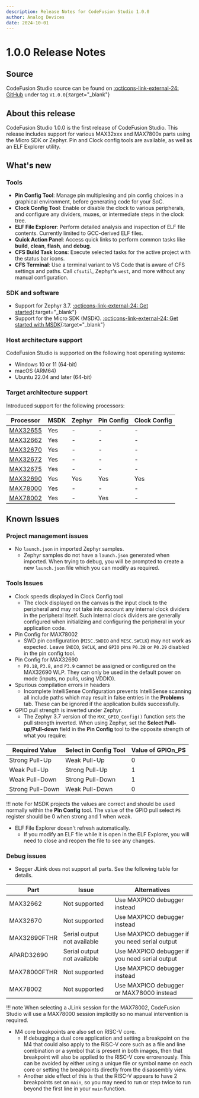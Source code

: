 ```yaml
---
description: Release Notes for CodeFusion Studio 1.0.0
author: Analog Devices
date: 2024-10-01
---
```


# 1.0.0 Release Notes

<!-- markdownlint-disable MD024 -->

## Source

CodeFusion Studio source can be found on [:octicons-link-external-24: GitHub](https://github.com/analogdevicesinc/codefusion-studio/releases/tag/V1.0.0/) under tag `V1.0.0`{:target="_blank"}

## About this release

CodeFusion Studio 1.0.0 is the first release of CodeFusion Studio. This release includes support for various MAX32xxx and MAX7800x parts using the Micro SDK or Zephyr. Pin and Clock config tools are available, as well as an ELF Explorer utility.

## What's new

### Tools

- **Pin Config Tool**: Manage pin multiplexing and pin config choices in a graphical environment, before generating code for your SoC.
- **Clock Config Tool**: Enable or disable the clock to various peripherals, and configure any dividers, muxes, or intermediate steps in the clock tree.
- **ELF File Explorer**: Perform detailed analysis and inspection of ELF file contents. Currently limited to GCC-derived ELF files.
- **Quick Action Panel**: Access quick links to perform common tasks like **build**, **clean**, **flash**, and **debug**.
- **CFS Build Task Icons**: Execute selected tasks for the active project with the status bar icons.
- **CFS Terminal**: Use a terminal variant to VS Code that is aware of CFS settings and paths. Call `cfsutil`, Zephyr's `west`, and more without any manual configuration.

### SDK and software

- Support for Zephyr 3.7. [:octicons-link-external-24: Get started](https://docs.zephyrproject.org/3.7.0/){:target="_blank"}
- Support for the Micro SDK (MSDK). [:octicons-link-external-24: Get started with MSDK](https://analogdevicesinc.github.io/msdk/USERGUIDE/){:target="_blank"}

### Host architecture support

CodeFusion Studio is supported on the following host operating systems:

- Windows 10 or 11 (64-bit)
- macOS (ARM64)
- Ubuntu 22.04 and later (64-bit)

### Target architecture support

Introduced support for the following processors:

| Processor                                                    | MSDK | Zephyr | Pin Config   | Clock Config |
| ------------------------------------------------------------ | ---- | ------ | ------------ | ------------ |
| [MAX32655](https://www.analog.com/en/products/MAX32655.html) | Yes  | -      | -            | -            |
| [MAX32662](https://www.analog.com/en/products/MAX32662.html) | Yes  | -      | -            | -            |
| [MAX32670](https://www.analog.com/en/products/MAX32670.html) | Yes  | -      | -            | -            |
| [MAX32672](https://www.analog.com/en/products/MAX32672.html) | Yes  | -      | -            | -            |
| [MAX32675](https://www.analog.com/en/products/MAX32675.html) | Yes  | -      | -            | -            |
| [MAX32690](https://www.analog.com/en/products/MAX32690.html) | Yes  | Yes    | Yes          | Yes          |
| [MAX78000](https://www.analog.com/en/products/MAX78000.html) | Yes  | -      | -            | -            |
| [MAX78002](https://www.analog.com/en/products/MAX78002.html) | Yes  | -      | Yes          | -            |

## Known Issues

### Project management issues

- No `launch.json` in imported Zephyr samples.
    - Zephyr samples do not have a `launch.json` generated when imported. When trying to debug, you will be prompted to create a new `launch.json` file which you can modify as required.

### Tools Issues

- Clock speeds displayed in Clock Config tool
    - The clock displayed on the canvas is the input clock to the peripheral and may not take into account any internal clock dividers in the peripheral itself. Such internal clock dividers are generally configured when initializing and configuring the peripheral in your application code.
- Pin Config for MAX78002
    - SWD pin configuration (`MISC.SWDIO` and `MISC.SWCLK`) may not work as expected. Leave `SWDIO`, `SWCLK`, and `GPIO` pins `P0.28` or `P0.29` disabled in the pin config tool.
- Pin Config for MAX32690
    - `P0.18`, `P3.8`, and `P3.9` cannot be assigned or configured on the MAX32690 WLP. They can only be used in the default power on mode (inputs, no pulls, using VDDIO).
- Spurious compilation errors in headers
    - Incomplete IntelliSense Configuration prevents IntelliSense scanning all include paths which may result in false entries in the **Problems** tab. These can be ignored if the application builds successfully.
- GPIO pull strength is inverted under Zephyr.
    - The Zephyr 3.7 version of the `MXC_GPIO_Config()` function sets the pull strength inverted. When using Zephyr, set the **Select Pull-up/Pull-down** field in the **Pin Config** tool to the opposite strength of what you require:

| Required Value   | Select in Config Tool | Value of GPIOn_PS |
| ---------------- | --------------------- | ----------------- |
| Strong Pull-Up   | Weak Pull-Up          | 0                 |
| Weak Pull-Up     | Strong Pull-Up        | 1                 |
| Weak Pull-Down   | Strong Pull-Down      | 1                 |
| Strong Pull-Down | Weak Pull-Down        | 0                 |

!!! note
    For MSDK projects the values are correct and should be used normally within the **Pin Config** tool.
    The value of the GPIO pull select `PS` register should be 0 when strong and 1 when weak.

- ELF File Explorer doesn't refresh automatically.
    - If you modify an ELF file while it is open in the ELF Explorer, you will need to close and reopen the file to see any changes.

### Debug issues

- Segger JLink does not support all parts. See the following table for details.

| Part          | Issue                       | Alternatives                                   |
| ------------- | --------------------------- | ---------------------------------------------- |
| MAX32662      | Not supported               | Use MAXPICO debugger instead                   |
| MAX32670      | Not supported               | Use MAXPICO debugger instead                   |
| MAX32690FTHR  | Serial output not available | Use MAXPICO debugger if you need serial output |
| APARD32690    | Serial output not available | Use MAXPICO debugger if you need serial output |
| MAX78000FTHR  | Not supported               | Use MAXPICO debugger instead                   |
| MAX78002      | Not supported               | Use MAXPICO debugger or MAX78000 instead       |

!!! note
    When selecting a JLink session for the MAX78002, CodeFusion Studio will use a MAX78000 session implicitly so no manual intervention is required.

- M4 core breakpoints are also set on RISC-V core.
    - If debugging a dual core application and setting a breakpoint on the M4 that could also apply to the RISC-V core such as a file and line combination or a symbol that is present in both images, then that breakpoint will also be applied to the RISC-V core errorenously.
      This can be avoided by either using a unique file or symbol name on each core or setting the breakpoints directly from the disassembly view.
    - Another side effect of this is that the RISC-V appears to have 2 breakpoints set on `main`, so you may need to run or step twice to run beyond the first line in your `main` function.
